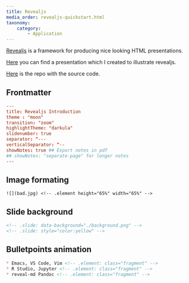 ```yaml
---
title: Revealjs
media_order: revealjs-quickstart.html
taxonomy:
    category:
        - Application
---
```


[Revealjs](https://github.com/hakimel/reveal.js/) is a framework for producing nice looking HTML presentations.

[Here](https://open.rootknecht.io/revealjs-intro/#/) you can find a presentation which I created to illustrate revealjs.

[Here](https://repo.rootknecht.net/open/revealjs-intro) is the repo with the source code.

## Frontmatter

```toml
---
title: Revealjs Introduction
theme : "moon"
transition: "zoom"
highlightTheme: "darkula"
slidenumber: true
separator: ^---
verticalSeparator: ^--
showNotes: true ## Export notes in pdf
## showNotes: "separate-page" for longer notes
---
```

## Image formating

```
![](bad.jpg) <!-- .element height="65%" width="65%" -->
```

## Slide background

```html
<!-- .slide: data-background="./background.png" -->
<!-- .slide: style="color:yellow" -->
```

## Bulletpoints animation

```markdown
* Emacs, VS Code, Vim <!-- .element: class="fragment" -->
* R Studio, Jupyter <!-- .element: class="fragment" -->
* reveal-md Pandoc <!-- .element: class="fragment" -->
```